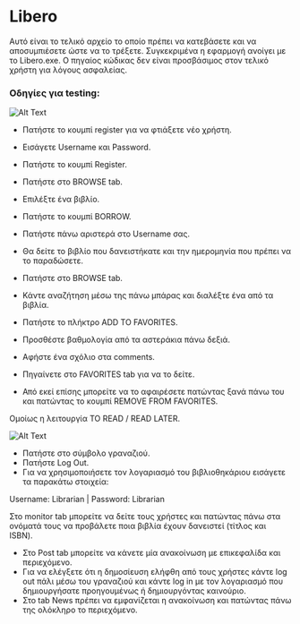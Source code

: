 # Libero

Αυτό είναι το τελικό αρχείο το οποίο πρέπει να κατεβάσετε και να αποσυμπιέσετε ώστε να το τρέξετε. Συγκεκριμένα η εφαρμογή ανοίγει με το Libero.exe. Ο πηγαίος κώδικας δεν είναι προσβάσιμος στον τελικό χρήστη για λόγους ασφαλείας.

### Οδηγίες για testing:

![Alt Text](https://files.catbox.moe/afsqmm.gif)

* Πατήστε το κουμπί register για να φτιάξετε νέο χρήστη. 
* Εισάγετε Username και Password. 
* Πατήστε το κουμπί Register.

* Πατήστε στο BROWSE tab. 
* Επιλέξτε ένα βιβλίο.
* Πατήστε το κουμπί BORROW. 
* Πατήστε πάνω αριστερά στο Username σας. 
* Θα δείτε το βιβλίο που δανειστήκατε και την ημερομηνία που πρέπει να το παραδώσετε. 

* Πατήστε στο BROWSE tab.
* Κάντε αναζήτηση μέσω της πάνω μπάρας και διαλέξτε ένα από τα βιβλία.
* Πατήστε το πλήκτρο ADD TO FAVORITES.
* Προσθέστε βαθμολογία από τα αστεράκια πάνω δεξιά.
* Αφήστε ένα σχόλιο στα comments. 
* Πηγαίνετε στο FAVORITES tab για να το δείτε.
* Από εκεί επίσης μπορείτε να το αφαιρέσετε πατώντας ξανά πάνω του και πατώντας το κουμπί REMOVE FROM FAVORITES.

Ομοίως η λειτουργία TO READ / READ LATER.

![Alt Text](https://files.catbox.moe/afsqmm.gif)

* Πατήστε στο σύμβολο γραναζιού. 
* Πατήστε Log Out. 
* Για να χρησιμοποιήσετε τον λογαριασμό του βιβλιοθηκάριου εισάγετε τα παρακάτω στοιχεία:

Username: Librarian | Password: Librarian

Στο monitor tab μπορείτε να δείτε τους χρήστες και πατώντας πάνω στα ονόματά τους να προβάλετε ποια βιβλία έχουν δανειστεί (τίτλος και ISBN). 

* Στο Post tab μπορείτε να κάνετε μία ανακοίνωση με επικεφαλίδα και περιεχόμενο. 
* Για να ελέγξετε ότι η δημοσίευση ελήφθη από τους χρήστες κάντε log out πάλι μέσω του γραναζιού και κάντε log in με τον λογαριασμό που δημιουργήσατε προηγουμένως ή δημιουργόντας καινούριο. 
* Στο tab News πρέπει να εμφανίζεται η ανακοίνωση και πατώντας πάνω της ολόκληρο το περιεχόμενο. 
